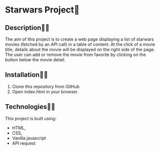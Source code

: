 # Starwars Project:movie_camera:

## Description:woman_teacher:
The aim of this project is to create a web page displaying a list of starwars movies (fetched by an API call) in a table of content. At the click of a movie title, details about the movie will be displayed on the right side of the page.
The user can add or remove the movie from favorite by clicking on the button below the movie detail. 

## Installation:man_mechanic:
1. Clone this repository from GitHub
2. Open index.html in your browser.

## Technologies:man_technologist:
This project is built using:
- HTML,
- CSS,
- Vanilla javascript
- API request
